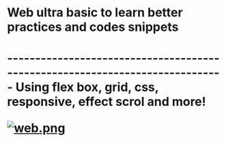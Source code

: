 <h1> Web ultra basic to learn better practices and codes snippets <h1>
-----------------------------------------------------------------------------
Using flex box, grid, css, responsive, effect scrol and more!

[![web.png](https://i.postimg.cc/9FWNH0dK/web.png)](https://postimg.cc/xq4PK0F3)
